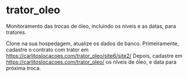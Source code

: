 # trator_oleo
Monitoramento das trocas de óleo, incluindo os níveis e as datas, para tratores.

Clone na sua hospedagem, atualize os dados de banco.
Primeiramente, cadastre o contrato com trator em https://carlitoslocacoes.com/trator_oleo/site6/site2/
Depois, cadastre em https://carlitoslocacoes.com/trator_oleo/ os níveis de óleo, e data para próxima troca.
